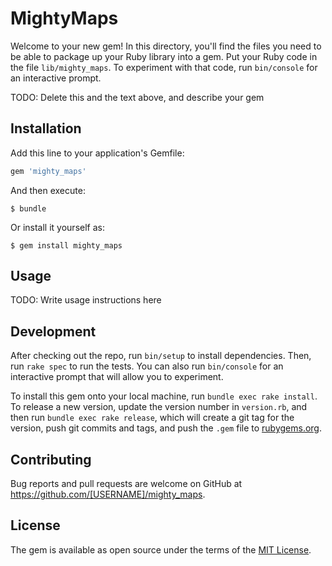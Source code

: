 # MightyMaps

Welcome to your new gem! In this directory, you'll find the files you need to be able to package up your Ruby library into a gem. Put your Ruby code in the file `lib/mighty_maps`. To experiment with that code, run `bin/console` for an interactive prompt.

TODO: Delete this and the text above, and describe your gem

## Installation

Add this line to your application's Gemfile:

```ruby
gem 'mighty_maps'
```

And then execute:

    $ bundle

Or install it yourself as:

    $ gem install mighty_maps

## Usage

TODO: Write usage instructions here

## Development

After checking out the repo, run `bin/setup` to install dependencies. Then, run `rake spec` to run the tests. You can also run `bin/console` for an interactive prompt that will allow you to experiment.

To install this gem onto your local machine, run `bundle exec rake install`. To release a new version, update the version number in `version.rb`, and then run `bundle exec rake release`, which will create a git tag for the version, push git commits and tags, and push the `.gem` file to [rubygems.org](https://rubygems.org).

## Contributing

Bug reports and pull requests are welcome on GitHub at https://github.com/[USERNAME]/mighty_maps.


## License

The gem is available as open source under the terms of the [MIT License](http://opensource.org/licenses/MIT).

